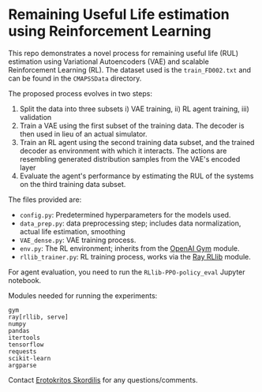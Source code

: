 # Remaining Useful Life estimation using Reinforcement Learning

This repo demonstrates a novel process for remaining useful life (RUL) estimation using Variational Autoencoders (VAE) and scalable Reinforcement Learning (RL). The dataset used is the `train_FD002.txt` and can be found in the `CMAPSSData` directory.

The proposed process evolves in two steps:
1) Split the data into three subsets i) VAE training, ii) RL agent training, iii) validation
2) Train a VAE using the first subset of the training data. The decoder is then used in lieu of an actual simulator.
3) Train an RL agent using the second training data subset, and the trained decoder as environment with which it interacts. The actions are resembling generated distribution samples from the VAE's encoded layer
4) Evaluate the agent's performance by estimating the RUL of the systems on the third training data subset.

The files provided are:
- `config.py`: Predetermined hyperparameters for the models used.
- `data_prep.py`: data preprocessing step; includes data normalization, actual life estimation, smoothing
- `VAE_dense.py`: VAE training process. 
- `env.py`: The RL environment; inherits from the [OpenAI Gym](https://www.gymlibrary.ml/) module.
- `rllib_trainer.py`: RL training process, works via the [Ray RLlib](https://docs.ray.io/en/latest/rllib/index.html) module.

For agent evaluation, you need to run the `RLlib-PPO-policy_eval` Jupyter notebook. 

Modules needed for running the experiments:
```
gym
ray[rllib, serve]
numpy
pandas
itertools
tensorflow
requests
scikit-learn
argparse
```

Contact [Erotokritos Skordilis](mailto:sge12@miami.edu) for any questions/comments.